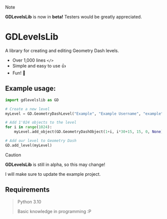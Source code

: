 > [!NOTE]
> **GDLevelsLib** is now in **beta!** Testers would be greatly appreciated.

# GDLevelsLib

A library for creating and editing Geometry Dash levels.

- Over 1,000 lines `</>`
- Simple and easy to use 👍
- Fun! 🎉

## Example usage:
```python
import gdlevelslib as GD

# Create a new level
myLevel = GD.GeometryDashLevel("Example", "Example Username", "example", None, revision=0)

# Add 1'024 objects to the level
for i in range(1024):
    myLevel.add_object(GD.GeometryDashObject(1+i, i*30+15, 15, 0, None))

# Add our level to Geometry Dash
GD.add_level(myLevel)
```

> [!CAUTION]
> **GDLevelsLib** is still in alpha, so this may change!
>
> I will make sure to update the example project.

## Requirements
> Python 3.10
>
> Basic knowledge in programming :P

